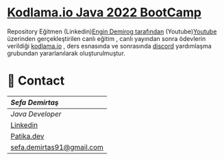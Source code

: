 # [Kodlama.io Java 2022 BootCamp](https://www.kodlama.io/)

Repository Eğitmen (Linkedin)[Engin Demirog tarafından](https://www.linkedin.com/in/engindemirog/) (Youtube)[Youtube](https://www.youtube.com/@engindemirog2946) üzerinden gerçekleştirilen canlı eğitim , canlı yayından sonra ödevlerin verildiği [kodlama.io](https://www.kodlama.io/) , ders esnasında ve sonrasında [discord](https://discord.gg/Q9bN943q) yardımlaşma grubundan yararlanılarak oluşturulmuştur.

 # :e-mail: Contact
|***Sefa Demirtaş***|
|:-------------|
|*Java Developer*|
|[Linkedin](https://www.linkedin.com/in/sefa-demirta%C5%9F-86b473230/)|
|[Patika.dev](https://app.patika.dev/sefad)|
|sefa.demirtas91@gmail.com|

